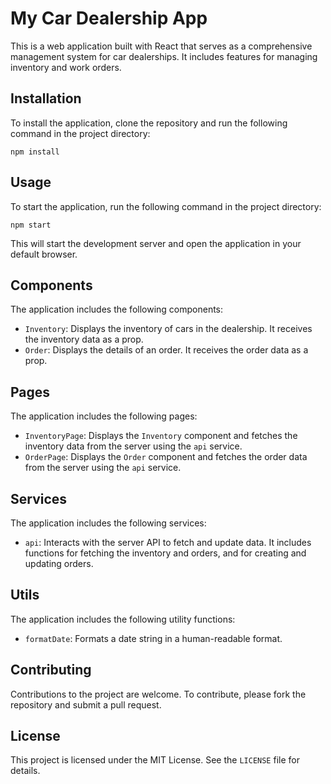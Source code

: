 # My Car Dealership App

This is a web application built with React that serves as a comprehensive management system for car dealerships. It includes features for managing inventory and work orders.

## Installation

To install the application, clone the repository and run the following command in the project directory:

```
npm install
```

## Usage

To start the application, run the following command in the project directory:

```
npm start
```

This will start the development server and open the application in your default browser.

## Components

The application includes the following components:

- `Inventory`: Displays the inventory of cars in the dealership. It receives the inventory data as a prop.
- `Order`: Displays the details of an order. It receives the order data as a prop.

## Pages

The application includes the following pages:

- `InventoryPage`: Displays the `Inventory` component and fetches the inventory data from the server using the `api` service.
- `OrderPage`: Displays the `Order` component and fetches the order data from the server using the `api` service.

## Services

The application includes the following services:

- `api`: Interacts with the server API to fetch and update data. It includes functions for fetching the inventory and orders, and for creating and updating orders.

## Utils

The application includes the following utility functions:

- `formatDate`: Formats a date string in a human-readable format.

## Contributing

Contributions to the project are welcome. To contribute, please fork the repository and submit a pull request.

## License

This project is licensed under the MIT License. See the `LICENSE` file for details.